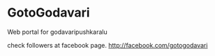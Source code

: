 # GotoGodavari
Web portal for godavaripushkaralu

check followers at facebook page.
http://facebook.com/gotogodavari
